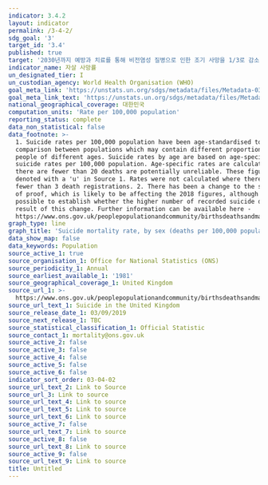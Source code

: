 ```yaml
---
indicator: 3.4.2
layout: indicator
permalink: /3-4-2/
sdg_goal: '3'
target_id: '3.4'
published: true
target: '2030년까지 예방과 치료를 통해 비전염성 질병으로 인한 조기 사망을 1/3로 감소시키고 정신건강과 웰빙을 향상 '
indicator_name: 자살 사망률
un_designated_tier: I
un_custodian_agency: World Health Organisation (WHO)
goal_meta_link: 'https://unstats.un.org/sdgs/metadata/files/Metadata-03-04-02.pdf'
goal_meta_link_text: 'https://unstats.un.org/sdgs/metadata/files/Metadata-03-04-02.pdf'
national_geographical_coverage: 대한민국
computation_units: 'Rate per 100,000 population'
reporting_status: complete
data_non_statistical: false
data_footnote: >-
  1. Suicide rates per 100,000 population have been age-standardised to allow
  comparison between populations which may contain different proportions of
  people of different ages. Suicide rates by age are based on age-specific
  suicide rates per 100,000 population. Age-specific rates are calculated where
  there are fewer than 20 deaths are potentially unreliable. These figures are
  denoted with a 'u' in Source 1. Rates were not calculated where there were
  fewer than 3 death registrations. 2. There has been a change to the standard
  of proof, which is likely to be affecting the 2018 figures, although it is not
  possible to establish whether the higher number of recorded suicide deaths a
  result of this change. Further information can be available here -
  https://www.ons.gov.uk/peoplepopulationandcommunity/birthsdeathsandmarriages/deaths/bulletins/suicidesintheunitedkingdom/2018registrations#things-you-need-to-know-about-this-release
graph_type: line
graph_title: 'Suicide mortality rate, by sex (deaths per 100,000 population)'
data_show_map: false
data_keywords: Population
source_active_1: true
source_organisation_1: Office for National Statistics (ONS)
source_periodicity_1: Annual
source_earliest_available_1: '1981'
source_geographical_coverage_1: United Kingdom
source_url_1: >-
  https://www.ons.gov.uk/peoplepopulationandcommunity/birthsdeathsandmarriages/deaths/datasets/suicidesintheunitedkingdomreferencetables
source_url_text_1: Suicide in the United Kingdom
source_release_date_1: 03/09/2019
source_next_release_1: TBC
source_statistical_classification_1: Official Statistic
source_contact_1: mortality@ons.gov.uk
source_active_2: false
source_active_3: false
source_active_4: false
source_active_5: false
source_active_6: false
indicator_sort_order: 03-04-02
source_url_text_2: Link to Source
source_url_3: Link to source
source_url_text_4: Link to source
source_url_text_5: Link to source
source_url_text_6: Link to source
source_active_7: false
source_url_text_7: Link to source
source_active_8: false
source_url_text_8: Link to source
source_active_9: false
source_url_text_9: Link to source
title: Untitled
---
```

